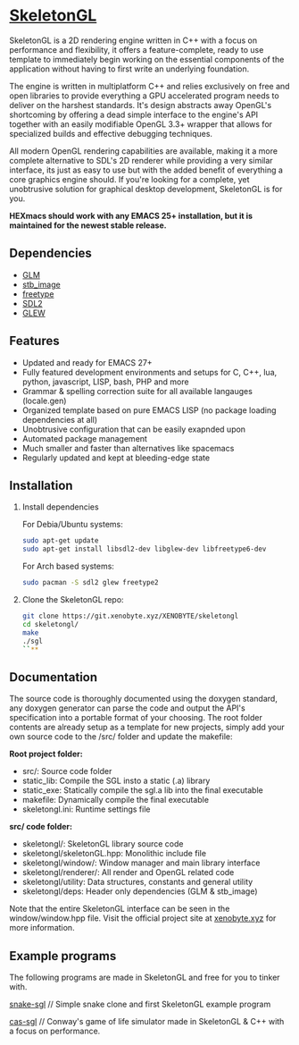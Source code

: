 # [SkeletonGL](https://xenobyte.xyz/projects/?nav=skeletongl)

SkeletonGL is a 2D rendering engine written in C++ with a focus on performance and flexibility, it offers a feature-complete, ready to use template to immediately begin working on the essential components of the application without having to first write an underlying foundation.


The engine is written in multiplatform C++ and relies exclusively on free and open libraries to provide everything a GPU accelerated program needs to deliver on the harshest
standards. It's design abstracts away OpenGL's shortcoming by offering a dead simple interface to the engine's API together with an easily modifiable OpenGL 3.3+ wrapper that allows
for specialized builds and effective debugging techniques.


All modern OpenGL rendering capabilities are available, making it a more complete alternative to SDL's 2D renderer
while providing a very similar interface, its just as easy to use but with the added benefit of everything a core
graphics engine should. If you're looking for a complete, yet unobtrusive solution for graphical desktop development, SkeletonGL is for you.



**HEXmacs should work with any EMACS 25+ installation, but it is maintained for the newest stable release.**

## Dependencies

* [GLM](https://glm.g-truc.net/)
* [stb_image](https://github.com/nothings/stb/blob/master/stb_image.h)
* [freetype](https://www.freetype.org/)
* [SDL2](https://www.libsdl.org/index.php)
* [GLEW](http://glew.sourceforge.net/)

## Features

* Updated and ready for EMACS 27+
* Fully featured development environments and setups for C, C++, lua, python, javascript, LISP, bash, PHP and more
* Grammar & spelling correction suite for all available langauges (locale.gen)
* Organized template based on pure EMACS LISP (no package loading dependencies at all)
* Unobtrusive configuration that can be easily exapnded upon
* Automated package management
* Much smaller and faster than alternatives like spacemacs
* Regularly updated and kept at bleeding-edge state

## Installation

1. Install dependencies

    For Debia/Ubuntu systems:


    ```sh
    sudo apt-get update
    sudo apt-get install libsdl2-dev libglew-dev libfreetype6-dev
    ```

    For Arch based systems:

    ```sh
    sudo pacman -S sdl2 glew freetype2
    ```
    
2. Clone the SkeletonGL repo:

    ```sh
    git clone https://git.xenobyte.xyz/XENOBYTE/skeletongl
    cd skeletongl/
    make
    ./sgl
    ``**

## Documentation

The source code is thoroughly documented using the doxygen standard, any doxygen generator can parse the code and output the API's specification into a portable format of your choosing.
The root folder contents are already setup as a template for new projects, simply add your own source code to the /src/ folder and update the makefile: 
  
**Root project folder:**


* src/: Source code folder
* static_lib: Compile the SGL insto a static (.a) library
* static_exe: Statically compile the sgl.a lib into the final executable
* makefile: Dynamically compile the final executable
* skeletongl.ini: Runtime settings file


**src/ code folder:**

* skeletongl/: SkeletonGL library source code
* skeletongl/skeletonGL.hpp: Monolithic include file
* skeletongl/window/: Window manager and main library interface
* skeletongl/renderer/: All render and OpenGL related code
* skeletongl/utility: Data structures, constants and general utility
* skeletongl/deps: Header only dependencies (GLM & stb_image)


Note that the entire SkeletonGL interface can be seen in the window/window.hpp file.
Visit the official project site at [xenobyte.xyz](https://xenobyte.xyz/projects/?nav=skeletongl) for more information.

## Example programs

The following programs are made in SkeletonGL and free for you to tinker with.

[snake-sgl](https://xenobyte.xyz/projects/?nav=snake-sgl) // Simple snake clone and first SkeletonGL example program

[cas-sgl](https://xenobyte.xyz/projects/?nav=cas-sgl) // Conway's game of life simulator made in SkeletonGL & C++ with a focus on performance.



